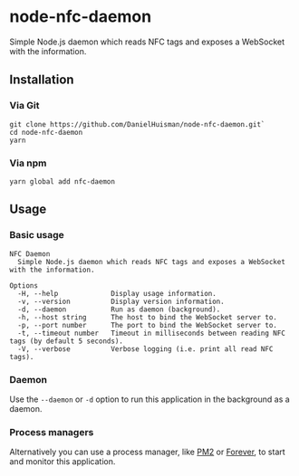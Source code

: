# node-nfc-daemon

Simple Node.js daemon which reads NFC tags and exposes a WebSocket with the information.

## Installation
### Via Git
```
git clone https://github.com/DanielHuisman/node-nfc-daemon.git`
cd node-nfc-daemon
yarn
```

### Via npm
```
yarn global add nfc-daemon
```

## Usage
### Basic usage
```
NFC Daemon
  Simple Node.js daemon which reads NFC tags and exposes a WebSocket with the information.

Options
  -H, --help             Display usage information.
  -v, --version          Display version information.
  -d, --daemon           Run as daemon (background).
  -h, --host string      The host to bind the WebSocket server to.
  -p, --port number      The port to bind the WebSocket server to.
  -t, --timeout number   Timeout in milliseconds between reading NFC tags (by default 5 seconds).
  -V, --verbose          Verbose logging (i.e. print all read NFC tags).
```

### Daemon
Use the `--daemon` or `-d` option to run this application in the background as a daemon.

### Process managers
Alternatively you can use a process manager, like [PM2](https://github.com/Unitech/pm2) or [Forever](https://github.com/foreverjs/forever), to start and monitor this application.
